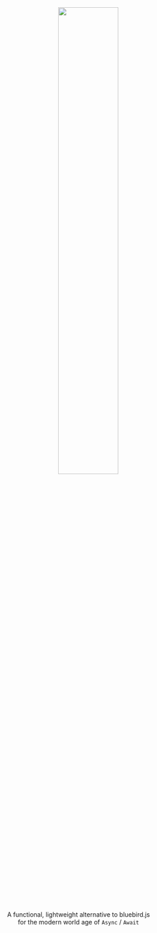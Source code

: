 <div align="center">
<div>
  &nbsp;&nbsp;&nbsp;&nbsp;&nbsp;&nbsp;&nbsp;&nbsp;&nbsp;&nbsp;&nbsp;<img width="52%" src="https://raw.githubusercontent.com/asfktz/awaity/master/logo.png?token=AAMMQ-spLVS8hwTkFOhyzLxXFZoJDAxhks5anEYJwA%3D%3D" />
</div>

<p>A functional, lightweight alternative to bluebird.js<br>for the modern world age of <code>Async</code> / <code>Await</code> </p> 
</div>

